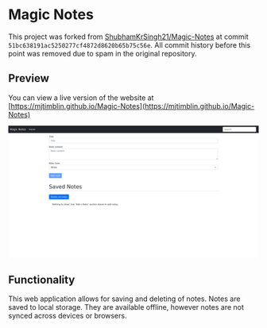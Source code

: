 # Magic Notes

This project was forked from [ShubhamKrSingh21/Magic-Notes](https://github.com/ShubhamKrSingh21/Magic-Notes) at commit
`51bc638191ac5250277cf4872d8620b65b75c56e`. All commit history before this point was removed due to spam in the original
repository.

## Preview

You can view a live version of the website at [https://mjtimblin.github.io/Magic-Notes](https://mjtimblin.github.io/Magic-Notes)

![Magic Notes screenshot](/.github/images/magic_notes_screenshot.jpg)

## Functionality

This web application allows for saving and deleting of notes. Notes are saved to local storage. They are available
offline, however notes are not synced across devices or browsers.
